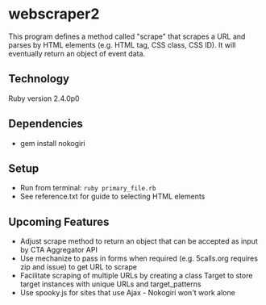 # webscraper2
This program defines a method called "scrape" that scrapes a URL and parses by HTML elements (e.g. HTML tag, CSS class, CSS ID). It will eventually return an object of event data.


## Technology
Ruby version 2.4.0p0


## Dependencies
* gem install nokogiri


## Setup
* Run from terminal: `ruby primary_file.rb`
* See reference.txt for guide to selecting HTML elements


## Upcoming Features
* Adjust scrape method to return an object that can be accepted as input by CTA Aggregator API
* Use mechanize to pass in forms when required (e.g. 5calls.org requires zip and issue) to get URL to scrape
* Facilitate scraping of multiple URLs by creating a class Target to store target instances with unique URLs and target_patterns
* Use spooky.js for sites that use Ajax - Nokogiri won't work alone
